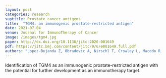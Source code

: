 ```yaml
---
layout: post
categories: research
suptitle: Prostate cancer antigens
title:  "TGM4: an immunogenic prostate-restricted antigen"
date: 2021-07-04
venue: Journal for ImmunoTherapy of Cancer
image: /images/tgm4.jpg
paper: http://dx.doi.org/10.1136/jitc-2020-001649
pdf: https://jitc.bmj.com/content/jitc/9/6/e001649.full.pdf
authors: "Lopez-Bujanda Z, Obradovic A, Nirschl T, Crowley L, Macedo R, Papachristodoulou A, <u>O’Donnell T</u>, Laserson U, Zarif J, Reshef R, Yuan T, Soni M, Antonarakis S, Haffner M, Larman HB, Shen M, Muranski P, Drake C."
---
```

Identification of TGM4 as an immunogenic prostate-restricted antigen
with the potential for further development as an immunotherapy target.